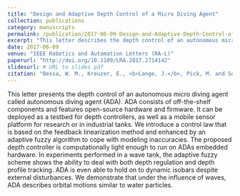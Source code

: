 ```yaml
---
title: "Design and Adaptive Depth Control of a Micro Diving Agent"
collection: publications
category: manuscripts
permalink: /publication/2017-06-09-Design-and-Adaptive-Depth-Control-of-a-Micro-Diving-Agent
excerpt: "This letter describes the depth control of an autonomous micro diving agent (ADA), built from off-the-shelf components with open-source hardware and firmware. ADA serves as a testbed for depth controllers and a mobile sensor platform. A feedback linearization control law, enhanced with an adaptive fuzzy algorithm, addresses modeling inaccuracies and is suitable for ADA's embedded hardware. Experiments in a wave tank show that the adaptive fuzzy controller effectively manages depth regulation and profile tracking, enabling ADA to maintain stability and exhibit orbital motions akin to water particles under wave influence."
date: 2017-06-09
venue: "IEEE Robotics and Automation Letters (RA-L)"
paperurl: "http://doi.org/10.1109/LRA.2017.2714142"
slidesurl: # URL to slides pdf
citation: "Bessa, W. M., Kreuzer, E., <b>Lange, J.</b>, Pick, M. and Solowjow E. &quot;Design and Adaptive Depth Control of a Micro Diving Agent&quot;, in <i>IEEE Robotics and Automation Letters</i>, vol. 2, no. 4, pp. 1871-1877, Oct. 2017, doi: 10.1109/LRA.2017.2714142."
---
```

This letter presents the depth control of an autonomous micro diving agent called autonomous diving agent (ADA). ADA consists of off-the-shelf components and features open-source hardware and firmware. It can be deployed as a testbed for depth controllers, as well as a mobile sensor platform for research or in industrial tanks. We introduce a control law that is based on the feedback linearization method and enhanced by an adaptive fuzzy algorithm to cope with modeling inaccuracies. The proposed depth controller is computationally light enough to run on ADAs embedded hardware. In experiments performed in a wave tank, the adaptive fuzzy scheme shows the ability to deal with both depth regulation and depth profile tracking. ADA is even able to hold on to dynamic isobars despite external disturbances. We demonstrate that under the influence of waves, ADA describes orbital motions similar to water particles.
